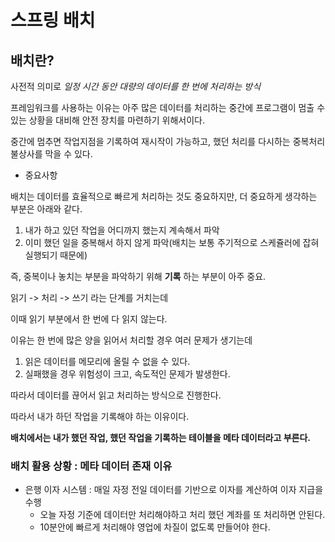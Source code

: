 # 스프링 배치

## 배치란?

사전적 의미로 *일정 시간 동안 대량의 데이터를 한 번에 처리하는 방식*

프레임워크를 사용하는 이유는 아주 많은 데이터를 처리하는 중간에 프로그램이 멈출 수 있는 상황을 대비해 안전 장치를 마련하기 위해서이다.

중간에 멈추면 작업지점을 기록하여 재시작이 가능하고, 했던 처리를 다시하는 중복처리 불상사를 막을 수 있다.

* 중요사항

배치는 데이터를 효율적으로 빠르게 처리하는 것도 중요하지만, 더 중요하게 생각하는 부분은 아래와 같다.

1. 내가 하고 있던 작업을 어디까지 했는지 계속해서 파악
2. 이미 했던 일을 중복해서 하지 않게 파악(배치는 보통 주기적으로 스케쥴러에 잡혀 실행되기 때문에)

즉, 중복이나 놓치는 부분을 파악하기 위해 **기록** 하는 부분이 아주 중요.

읽기 -> 처리 -> 쓰기 라는 단계를 거치는데

이때 읽기 부분에서 한 번에 다 읽지 않는다.

이유는 한 번에 많은 양을 읽어서 처리할 경우 여러 문제가 생기는데

1. 읽은 데이터를 메모리에 올릴 수 없을 수 있다.
2. 실패했을 경우 위험성이 크고, 속도적인 문제가 발생한다.

따라서 데이터를 끊어서 읽고 처리하는 방식으로 진행한다.

따라서 내가 하던 작업을 기록해야 하는 이유이다.

**배치에서는 내가 했던 작업, 했던 작업을 기록하는 테이블을 메타 데이터라고 부른다.**

### 배치 활용 상황 : 메타 데이터 존재 이유

* 은행 이자 시스템 : 매일 자정 전일 데이터를 기반으로 이자를 계산하여 이자 지급을 수행
    * 오늘 자정 기준에 데이터만 처리해야하고 처리 했던 계좌를 또 처리하면 안된다.
    * 10분안에 빠르게 처리해야 영업에 차질이 없도록 만들어야 한다.




